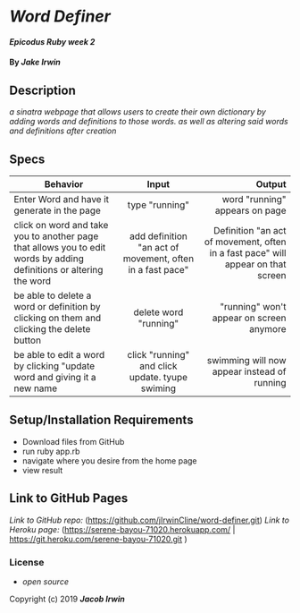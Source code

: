 # _Word Definer_

#### _Epicodus Ruby week 2_

#### By _**Jake Irwin**_

## Description

_a sinatra webpage that allows users to create their own dictionary by adding words and definitions to those words. as well as altering said words and definitions after creation_

## Specs

| Behavior | Input | Output |
| ------------- |:-------------:| -----:|
|Enter Word and have it generate in the page| type "running"| word "running" appears on page|
|click on word and take you to another page that allows you to edit words by adding definitions or altering the word| add definition "an act of movement, often in a fast pace"| Definition "an act of movement, often in a fast pace" will appear on that screen|
|be able to delete a word or definition by clicking on them and clicking the delete button|delete word "running" | "running" won't appear on screen anymore|
|be able to edit a word by clicking "update word and giving it a new name| click "running" and click update. tyupe swiming |swimming will now appear instead of running|

## Setup/Installation Requirements

* Download files from GitHub
* run ruby app.rb
* navigate where you desire from the home page
* view result


## Link to GitHub Pages

_Link to GitHub repo:_
(https://github.com/jIrwinCline/word-definer.git)
_Link to Heroku page:_
(https://serene-bayou-71020.herokuapp.com/ | https://git.heroku.com/serene-bayou-71020.git
)


### License

* _open source_

Copyright (c) 2019 **_Jacob Irwin_**
